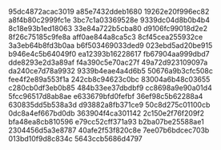 95dc4872acac3019
a85e7432ddeb1680
19262e20f996ec82
a8f4b80c2999fc1e
3bc7c1a03369528e
9339dc04d8b0b4b4
8c18e93b1ed18063
33e84a722b5cba80
d9106fc99018d2e2
8f26c75185c9fe8a
aff0ae844a8ca5c3
8cf45cea255932ce
3a3eb64b8fd3b0aa
b6f503469033ded9
023ebd5ad20be915
b946e4c5b64049f0
ea12393b16228617
fb67904aa999dbd7
dde8293e2d3a89af
f4a390c5e70ac27f
49a72d923109097a
da240ce7d78a9932
9339b4eae4a4d6b5
50676a9b3cfc508c
fee4f2e89a553f1a
242cb8c94623c0bc
83004a6b48c03655
c280cb0df3eb0b85
484b33ee37dbdbf9
cc8698a9e90a01d4
5fcc96517d8ab8ae
e633679bfd0fefbf
36ef98c5b62288a4
630835dd5b538a3d
d93882a8fb371ce9
50c8d275c01100cb
0dc8a4ef667bd0db
363904f4ca301142
2c150e2f76f209f2
bfa48ea8cb810596
e79cc52cff371a93
b2ba07be25588ae1
2304456d5a3e8787
40afe2f53f820c8e
7ee07b6bdcec703b
013bd10f9d8c834c
5643ccb5686d4797

